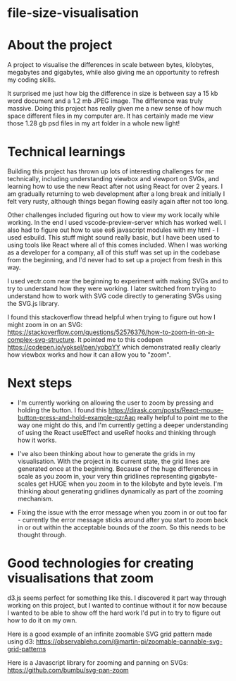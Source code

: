 # file-size-visualisation

# About the project

A project to visualise the differences in scale between bytes, kilobytes, megabytes and gigabytes, while also giving me an opportunity to refresh my coding skills.

It surprised me just how big the difference in size is between say a 15 kb word document and a 1.2 mb JPEG image. The difference was truly massive. Doing this project has really given me a new sense of how much space different files in my computer are. It has certainly made me view those 1.28 gb psd files in my art folder in a whole new light!

# Technical learnings

Building this project has thrown up lots of interesting challenges for me technically, including understanding viewbox and viewport on SVGs, and learning how to use the new React after not using React for over 2 years. I am gradually returning to web development after a long break and initially I felt very rusty, although things began flowing easily again after not too long.

Other challenges included figuring out how to view my work locally while working. In the end I used vscode-preview-server which has worked well. I also had to figure out how to use es6 javascript modules with my html - I used esbuild. This stuff might sound really basic, but I have been used to using tools like React where all of this comes included. When I was working as a developer for a company, all of this stuff was set up in the codebase from the beginning, and I'd never had to set up a project from fresh in this way.

I used vectr.com near the beginning to experiment with making SVGs and to try to understand how they were working. I later switched from trying to understand how to work with SVG code directly to generating SVGs using the SVG.js library.

I found this stackoverflow thread helpful when trying to figure out how I might zoom in on an SVG: https://stackoverflow.com/questions/52576376/how-to-zoom-in-on-a-complex-svg-structure. It pointed me to this codepen https://codepen.io/yoksel/pen/yobqYY which demonstrated really clearly how viewbox works and how it can allow you to "zoom".

# Next steps

- I'm currently working on allowing the user to zoom by pressing and holding the button. I found this https://dirask.com/posts/React-mouse-button-press-and-hold-example-pzrAap really helpful to point me to the way one might do this, and I'm currently getting a deeper understanding of using the React useEffect and useRef hooks and thinking through how it works.

- I've also been thinking about how to generate the grids in my visualisation. With the project in its current state, the grid lines are generated once at the beginning. Because of the huge differences in scale as you zoom in, your very thin gridlines representing gigabyte-scales get HUGE when you zoom in to the kilobyte and byte levels. I'm thinking about generating gridlines dynamically as part of the zooming mechanism.

- Fixing the issue with the error message when you zoom in or out too far - currently the error message sticks around after you start to zoom back in or out within the acceptable bounds of the zoom. So this needs to be thought through.

# Good technologies for creating visualisations that zoom

d3.js seems perfect for something like this. I discovered it part way through working on this project, but I wanted to continue without it for now because I wanted to be able to show off the hard work I'd put in to try to figure out how to do it on my own.

Here is a good example of an infinite zoomable SVG grid pattern made using d3: https://observablehq.com/@martin-pi/zoomable-pannable-svg-grid-patterns

Here is a Javascript library for zooming and panning on SVGs: https://github.com/bumbu/svg-pan-zoom 


